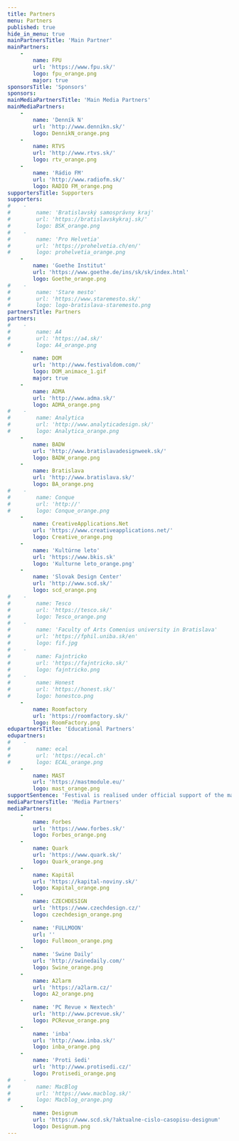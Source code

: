 ```yaml
---
title: Partners
menu: Partners
published: true
hide_in_menu: true
mainPartnersTitle: 'Main Partner'
mainPartners:
    -
        name: FPU
        url: 'https://www.fpu.sk/'
        logo: fpu_orange.png
        major: true
sponsorsTitle: 'Sponsors'
sponsors:
mainMediaPartnersTitle: 'Main Media Partners'
mainMediaPartners:
    -
        name: 'Denník N'
        url: 'http://www.dennikn.sk/'
        logo: DennikN_orange.png
    -
        name: RTVS
        url: 'http://www.rtvs.sk/'
        logo: rtv_orange.png
    -
        name: 'Rádio FM'
        url: 'http://www.radiofm.sk/'
        logo: RADIO FM_orange.png
supportersTitle: Supporters
supporters:
#    -
#        name: 'Bratislavský samosprávny kraj'
#        url: 'https://bratislavskykraj.sk/'
#        logo: BSK_orange.png
#    -
#        name: 'Pro Helvetia'
#        url: 'https://prohelvetia.ch/en/'
#        logo: prohelvetia_orange.png
    -
        name: 'Goethe Institut'
        url: 'https://www.goethe.de/ins/sk/sk/index.html'
        logo: Goethe_orange.png
#    -
#        name: 'Stare mesto'
#        url: 'https://www.staremesto.sk/'
#        logo: logo-bratislava-staremesto.png
partnersTitle: Partners
partners:
#    -
#        name: A4
#        url: 'https://a4.sk/'
#        logo: A4_orange.png
    -
        name: DOM
        url: 'http://www.festivaldom.com/'
        logo: DOM_animace_1.gif
        major: true
    -
        name: ADMA
        url: 'http://www.adma.sk/'
        logo: ADMA_orange.png
#    -
#        name: Analytica
#        url: 'http://www.analyticadesign.sk/'
#        logo: Analytica_orange.png
    -
        name: BADW
        url: 'http://www.bratislavadesignweek.sk/'
        logo: BADW_orange.png
    -
        name: Bratislava
        url: 'http://www.bratislava.sk/'
        logo: BA_orange.png
#    -
#        name: Conque
#        url: 'http://'
#        logo: Conque_orange.png
    -
        name: CreativeApplications.Net
        url: 'https://www.creativeapplications.net/'
        logo: Creative_orange.png
    -
        name: 'Kultúrne leto'
        url: 'https://www.bkis.sk'
        logo: 'Kulturne leto_orange.png'
    -
        name: 'Slovak Design Center'
        url: 'http://www.scd.sk/'
        logo: scd_orange.png
#    -
#        name: Tesco
#        url: 'https://tesco.sk/'
#        logo: Tesco_orange.png
#    -
#        name: 'Faculty of Arts Comenius university in Bratislava'
#        url: 'https://fphil.uniba.sk/en'
#        logo: fif.jpg
#    -
#        name: Fajntricko
#        url: 'https://fajntricko.sk/'
#        logo: fajntricko.png
#    -
#        name: Honest
#        url: 'https://honest.sk/'
#        logo: honestco.png
    -
        name: Roomfactory
        url: 'https://roomfactory.sk/'
        logo: RoomFactory.png
edupartnersTitle: 'Educational Partners'
edupartners:
#    -
#        name: ecal
#        url: 'https://ecal.ch'
#        logo: ECAL_orange.png
    -
        name: MAST
        url: 'https://mastmodule.eu/'
        logo: mast_orange.png
supportSentence: 'Festival is realised under official support of the mayor of the Old-Town Bratislava Zuzana Aufrichtová and mayor of the City of Bratislava Matúš Vallo.'
mediaPartnersTitle: 'Media Partners'
mediaPartners:
    -
        name: Forbes
        url: 'https://www.forbes.sk/'
        logo: Forbes_orange.png
    -
        name: Quark
        url: 'https://www.quark.sk/'
        logo: Quark_orange.png
    -
        name: Kapitál
        url: 'https://kapital-noviny.sk/'
        logo: Kapital_orange.png
    -
        name: CZECHDESIGN
        url: 'https://www.czechdesign.cz/'
        logo: czechdesign_orange.png
    -
        name: 'FULLMOON'
        url: ''
        logo: Fullmoon_orange.png
    -
        name: 'Swine Daily'
        url: 'http://swinedaily.com/'
        logo: Swine_orange.png
    -
        name: A2larm
        url: 'https://a2larm.cz/'
        logo: A2_orange.png
    -
        name: 'PC Revue × Nextech'
        url: 'http://www.pcrevue.sk/'
        logo: PCRevue_orange.png
    -
        name: 'inba'
        url: 'http://www.inba.sk/'
        logo: inba_orange.png
    -
        name: 'Proti šedi'
        url: 'http://www.protisedi.cz/'
        logo: Protisedi_orange.png
#    -
#        name: MacBlog
#        url: 'https://www.macblog.sk/'
#        logo: Macblog_orange.png
    -
        name: Designum
        url: 'https://www.scd.sk/?aktualne-cislo-casopisu-designum'
        logo: Designum.png
---
```


